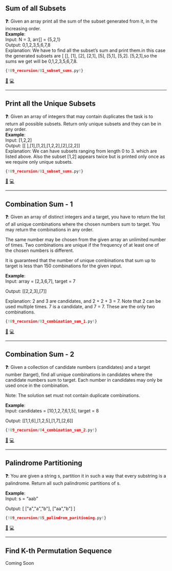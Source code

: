 ## Sum of all Subsets

**❓**: Given an array print all the sum of the subset generated from it, in the increasing order.  
**Example**:  
Input:  N = 3, arr[] = {5,2,1}  
Output: 0,1,2,3,5,6,7,8  
Explanation: We have to find all the subset’s sum and print them.in this case the generated subsets are [ [], [1], [2], [2,1], [5], [5,1], [5,2]. [5,2,1],so the sums we get will be  0,1,2,3,5,6,7,8.  

```py
{!09_recursion/01_subset_sums.py!}
```

[📘](https://takeuforward.org/data-structure/subset-sum-sum-of-all-subsets/) [💻](https://www.geeksforgeeks.org/problems/subset-sums2234/1)<br>

---

## Print all the Unique Subsets

**❓**: Given an array of integers that may contain duplicates the task is to return all possible subsets. Return only unique subsets and they can be in any order.   
**Example**:  
Input: [1,2,2]  
Output: [[ ],[1],[1,2],[1,2,2],[2],[2,2]]  
Explanation: We can have subsets ranging from  length 0 to 3. which are listed above. Also the subset [1,2] appears twice but is printed only once as we require only unique subsets.   

```py
{!09_recursion/01_subset_sums.py!}
```

[📘](https://takeuforward.org/data-structure/subset-ii-print-all-the-unique-subsets/) [💻](https://leetcode.com/problems/subsets-ii/)<br>

---

## Combination Sum - 1

**❓**: Given an array of distinct integers and a target, you have to return the list of all unique combinations where the chosen numbers sum to target. You may return the combinations in any order.  

The same number may be chosen from the given array an unlimited number of times. Two combinations are unique if the frequency of at least one of the chosen numbers is different.

It is guaranteed that the number of unique combinations that sum up to target is less than 150 combinations for the given input.

**Example**:  
Input: array = [2,3,6,7], target = 7

Output: [[2,2,3],[7]]

Explanation: 2 and 3 are candidates, and 2 + 2 + 3 = 7. Note that 2 can be used multiple times.
             7 is a candidate, and 7 = 7.
             These are the only two combinations. 

```py
{!09_recursion/03_combination_sum_1.py!}
```

[📘](https://takeuforward.org/data-structure/combination-sum-1/) [💻](https://leetcode.com/problems/combination-sum/)<br>

---

## Combination Sum - 2

**❓**: Given a collection of candidate numbers (candidates) and a target number (target), find all unique combinations in candidates where the candidate numbers sum to target. Each number in candidates may only be used once in the combination.

Note: The solution set must not contain duplicate combinations.

**Example**:  
Input: candidates = [10,1,2,7,6,1,5], target = 8

Output: 
[[1,1,6],[1,2,5],[1,7],[2,6]]

```py
{!09_recursion/04_combination_sum_2.py!}
```

[📘](https://takeuforward.org/data-structure/combination-sum-ii-find-all-unique-combinations/) [💻](https://leetcode.com/problems/combination-sum-ii/)<br>

---

## Palindrome Partitioning

**❓**: You are given a string s, partition it in such a way that every substring is a palindrome. Return all such palindromic partitions of s.

**Example**:  
Input: s = “aab”

Output: [ ["a","a","b"], ["aa","b"] ]	

```py
{!09_recursion/05_palindrom_paritioning.py!}
```

[📘](https://takeuforward.org/data-structure/palindrome-partitioning/) [💻](https://leetcode.com/problems/palindrome-partitioning/)<br>

---

## Find K-th Permutation Sequence

Coming Soon
